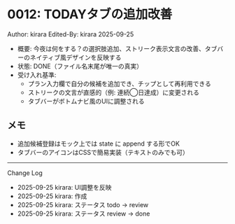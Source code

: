 # 0012: TODAYタブの追加改善

Author: kirara
Edited-By: kirara 2025-09-25

- 概要: 今夜は何をする？の選択肢追加、ストリーク表示文言の改善、タブバーのネイティブ風デザインを反映する
- 状態: DONE（ファイル名末尾が唯一の真実）
- 受け入れ基準:
  - プラン入力欄で自分の候補を追加でき、チップとして再利用できる
  - ストリークの文言が直感的（例: 連続◯日達成）に変更される
  - タブバーがボトムナビ風のUIに調整される

## メモ
- 追加候補登録はモック上では state に append する形でOK
- タブバーのアイコンはCSSで簡易実装（テキストのみでも可）

---
Change Log
- 2025-09-25 kirara: UI調整を反映
- 2025-09-25 kirara: 作成
- 2025-09-25 kirara: ステータス todo → review
- 2025-09-25 kirara: ステータス review → done
